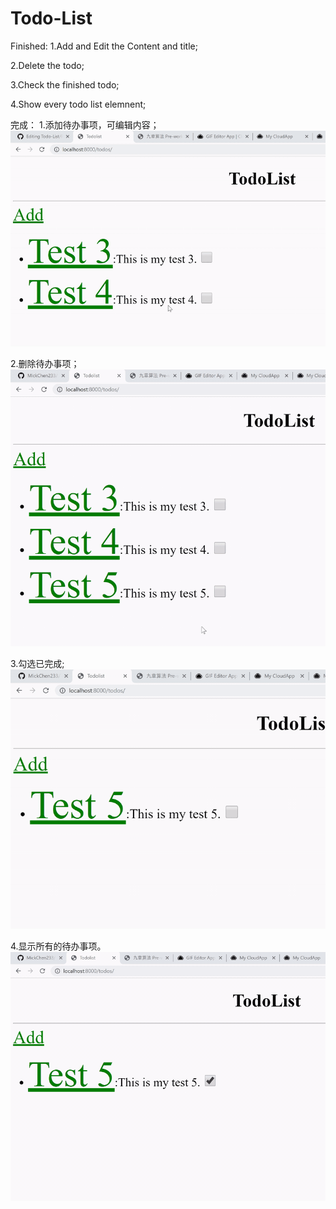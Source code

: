 # Todo-List

Finished: 
1.Add and Edit the Content and title;

2.Delete the todo;

3.Check the finished todo;

4.Show every todo list elemnent;


完成：
1.添加待办事项，可编辑内容；
![image](https://github.com/MickChen233/Todo-List/blob/master/1.gif)

2.删除待办事项；
![image](https://github.com/MickChen233/Todo-List/blob/master/2.gif)

3.勾选已完成;
![image](https://github.com/MickChen233/Todo-List/blob/master/3.gif)


4.显示所有的待办事项。
![image](https://github.com/MickChen233/Todo-List/blob/master/4.gif)

